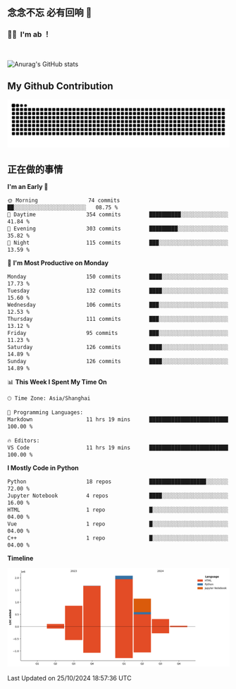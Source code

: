 ## 念念不忘 必有回响  👋
### 👨‍🔧&nbsp;&nbsp;I'm ab ！

<br>

![Anurag's GitHub stats](https://github-readme-stats.vercel.app/api?username=abinzzz&count_private=true&show_icons=true&theme=tokyonight)


## My Github Contribution
![](https://github.com/abinzzz/abinzzz/blob/output/github-contribution-grid-snake.svg)

## 正在做的事情

<!--START_SECTION:waka-->
**I'm an Early 🐤** 

```text
🌞 Morning                74 commits          ██░░░░░░░░░░░░░░░░░░░░░░░   08.75 % 
🌆 Daytime                354 commits         ██████████░░░░░░░░░░░░░░░   41.84 % 
🌃 Evening                303 commits         █████████░░░░░░░░░░░░░░░░   35.82 % 
🌙 Night                  115 commits         ███░░░░░░░░░░░░░░░░░░░░░░   13.59 % 
```
📅 **I'm Most Productive on Monday** 

```text
Monday                   150 commits         ████░░░░░░░░░░░░░░░░░░░░░   17.73 % 
Tuesday                  132 commits         ████░░░░░░░░░░░░░░░░░░░░░   15.60 % 
Wednesday                106 commits         ███░░░░░░░░░░░░░░░░░░░░░░   12.53 % 
Thursday                 111 commits         ███░░░░░░░░░░░░░░░░░░░░░░   13.12 % 
Friday                   95 commits          ███░░░░░░░░░░░░░░░░░░░░░░   11.23 % 
Saturday                 126 commits         ████░░░░░░░░░░░░░░░░░░░░░   14.89 % 
Sunday                   126 commits         ████░░░░░░░░░░░░░░░░░░░░░   14.89 % 
```


📊 **This Week I Spent My Time On** 

```text
🕑︎ Time Zone: Asia/Shanghai

💬 Programming Languages: 
Markdown                 11 hrs 19 mins      █████████████████████████   100.00 % 

🔥 Editors: 
VS Code                  11 hrs 19 mins      █████████████████████████   100.00 % 
```

**I Mostly Code in Python** 

```text
Python                   18 repos            ██████████████████░░░░░░░   72.00 % 
Jupyter Notebook         4 repos             ████░░░░░░░░░░░░░░░░░░░░░   16.00 % 
HTML                     1 repo              █░░░░░░░░░░░░░░░░░░░░░░░░   04.00 % 
Vue                      1 repo              █░░░░░░░░░░░░░░░░░░░░░░░░   04.00 % 
C++                      1 repo              █░░░░░░░░░░░░░░░░░░░░░░░░   04.00 % 
```



**Timeline**

![Lines of Code chart](https://raw.githubusercontent.com/abinzzz/abinzzz/main/assets/bar_graph.png)


 Last Updated on 25/10/2024 18:57:36 UTC
<!--END_SECTION:waka-->


